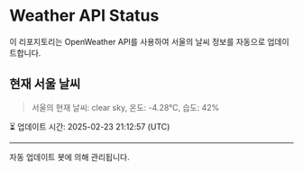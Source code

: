 
# Weather API Status

이 리포지토리는 OpenWeather API를 사용하여 서울의 날씨 정보를 자동으로 업데이트합니다.

## 현재 서울 날씨
> 서울의 현재 날씨: clear sky, 온도: -4.28°C, 습도: 42%

⏳ 업데이트 시간: 2025-02-23 21:12:57 (UTC)

---
자동 업데이트 봇에 의해 관리됩니다.
